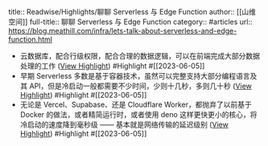 title:: Readwise/Highlights/聊聊 Serverless 与 Edge Function
author:: [[山维空间]]
full-title:: 聊聊 Serverless 与 Edge Function
category:: #articles
url:: https://blog.meathill.com/infra/lets-talk-about-serverless-and-edge-function.html
- 云数据库，配合行级权限，配合合理的数据逻辑，可以在前端完成大部分数据处理的工作 ([View Highlight](https://read.readwise.io/read/01h24y123gx529bvfbsvs5dyee)) #Highlight #[[2023-06-05]]
- 早期 Serverless 多数是基于容器技术，虽然可以完整支持大部分编程语言及其 API，但是冷启动一般都需要不少时间，少则十几秒，多则几十秒 ([View Highlight](https://read.readwise.io/read/01h24y1ycefxy99r0jbhtpbww6)) #Highlight #[[2023-06-05]]
- 无论是 Vercel、Supabase、还是 Cloudflare Worker，都抛弃了以前基于 Docker 的做法，或者精简运行时，或者使用 deno 这样更快更小的核心，将冷启动的速度降到毫秒级 —— 基本就是网络传输的延迟级别 ([View Highlight](https://read.readwise.io/read/01h24y387q4136vx8r4hpcrwgs)) #Highlight #[[2023-06-05]]
